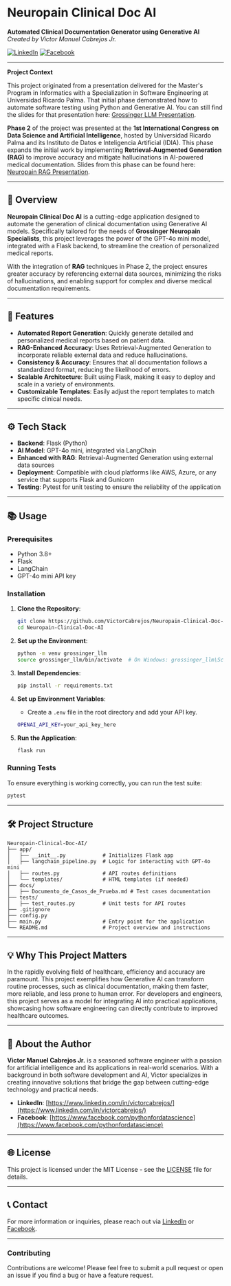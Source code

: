 
# Neuropain Clinical Doc AI

**Automated Clinical Documentation Generator using Generative AI**
*Created by Victor Manuel Cabrejos Jr.*

[![LinkedIn](https://img.shields.io/badge/LinkedIn-Connect-blue)](https://www.linkedin.com/in/victorcabrejos/)
[![Facebook](https://img.shields.io/badge/Facebook-Follow-blue)](https://www.facebook.com/pythonfordatascience)

---
**Project Context**

This project originated from a presentation delivered for the Master's Program in Informatics with a Specialization in Software Engineering at Universidad Ricardo Palma. That initial phase demonstrated how to automate software testing using Python and Generative AI. You can still find the slides for that presentation here: [Grossinger LLM Presentation](https://www.dropbox.com/scl/fi/3wj1bk97gxqvnfyswa4kn/grossinger_llm_pres.pdf?rlkey=35gcbmw7duijo9ie3txw4ukrx&st=b2zb0wx8&dl=0).

**Phase 2** of the project was presented at the **1st International Congress on Data Science and Artificial Intelligence**, hosted by Universidad Ricardo Palma and its Instituto de Datos e Inteligencia Artificial (IDIA). This phase expands the initial work by implementing **Retrieval-Augmented Generation (RAG)** to improve accuracy and mitigate hallucinations in AI-powered medical documentation. Slides from this phase can be found here: [Neuropain RAG Presentation](https://www.dropbox.com/scl/fi/3yu0a7hj48u4bqaxaigoz/presentacion-fase-2.pdf?rlkey=dc1315r8wycbdi1ekke5e6za5&st=rfkd8no7&dl=0).

---

## 📜 Overview

**Neuropain Clinical Doc AI** is a cutting-edge application designed to automate the generation of clinical documentation using Generative AI models. Specifically tailored for the needs of **Grossinger Neuropain Specialists**, this project leverages the power of the GPT-4o mini model, integrated with a Flask backend, to streamline the creation of personalized medical reports.

With the integration of **RAG** techniques in Phase 2, the project ensures greater accuracy by referencing external data sources, minimizing the risks of hallucinations, and enabling support for complex and diverse medical documentation requirements.

---

## 🚀 Features

- **Automated Report Generation**: Quickly generate detailed and personalized medical reports based on patient data.
- **RAG-Enhanced Accuracy**: Uses Retrieval-Augmented Generation to incorporate reliable external data and reduce hallucinations.
- **Consistency & Accuracy**: Ensures that all documentation follows a standardized format, reducing the likelihood of errors.
- **Scalable Architecture**: Built using Flask, making it easy to deploy and scale in a variety of environments.
- **Customizable Templates**: Easily adjust the report templates to match specific clinical needs.

---

## ⚙️ Tech Stack

- **Backend**: Flask (Python)
- **AI Model**: GPT-4o mini, integrated via LangChain
- **Enhanced with RAG**: Retrieval-Augmented Generation using external data sources
- **Deployment**: Compatible with cloud platforms like AWS, Azure, or any service that supports Flask and Gunicorn
- **Testing**: Pytest for unit testing to ensure the reliability of the application


---

## 📚 Usage

### Prerequisites

- Python 3.8+
- Flask
- LangChain
- GPT-4o mini API key

### Installation

1. **Clone the Repository**:
   ```bash
   git clone https://github.com/VictorCabrejos/Neuropain-Clinical-Doc-AI.git
   cd Neuropain-Clinical-Doc-AI
   ```

2. **Set up the Environment**:
   ```bash
   python -m venv grossinger_llm
   source grossinger_llm/bin/activate  # On Windows: grossinger_llm\Scriptsctivate
   ```

3. **Install Dependencies**:
   ```bash
   pip install -r requirements.txt
   ```

4. **Set up Environment Variables**:
   - Create a `.env` file in the root directory and add your API key.
   ```bash
   OPENAI_API_KEY=your_api_key_here
   ```

5. **Run the Application**:
   ```bash
   flask run
   ```

### Running Tests

To ensure everything is working correctly, you can run the test suite:

```bash
pytest
```

---

## 🛠️ Project Structure

```plaintext
Neuropain-Clinical-Doc-AI/
├── app/
│   ├── __init__.py            # Initializes Flask app
│   ├── langchain_pipeline.py  # Logic for interacting with GPT-4o mini
│   ├── routes.py              # API routes definitions
│   └── templates/             # HTML templates (if needed)
├── docs/
│   ├── Documento_de_Casos_de_Prueba.md # Test cases documentation
├── tests/
│   ├── test_routes.py         # Unit tests for API routes
├── .gitignore
├── config.py
├── main.py                    # Entry point for the application
└── README.md                  # Project overview and instructions
```

---

## 💡 Why This Project Matters

In the rapidly evolving field of healthcare, efficiency and accuracy are paramount. This project exemplifies how Generative AI can transform routine processes, such as clinical documentation, making them faster, more reliable, and less prone to human error. For developers and engineers, this project serves as a model for integrating AI into practical applications, showcasing how software engineering can directly contribute to improved healthcare outcomes.

---

## 👤 About the Author

**Victor Manuel Cabrejos Jr.** is a seasoned software engineer with a passion for artificial intelligence and its applications in real-world scenarios. With a background in both software development and AI, Victor specializes in creating innovative solutions that bridge the gap between cutting-edge technology and practical needs.

- **LinkedIn**: [https://www.linkedin.com/in/victorcabrejos/](https://www.linkedin.com/in/victorcabrejos/)
- **Facebook**: [https://www.facebook.com/pythonfordatascience](https://www.facebook.com/pythonfordatascience)

---

## 🌐 License

This project is licensed under the MIT License - see the [LICENSE](LICENSE) file for details.

---

## 📞 Contact

For more information or inquiries, please reach out via [LinkedIn](https://www.linkedin.com/in/victorcabrejos/) or [Facebook](https://www.facebook.com/pythonfordatascience).

---

### Contributing

Contributions are welcome! Please feel free to submit a pull request or open an issue if you find a bug or have a feature request.
